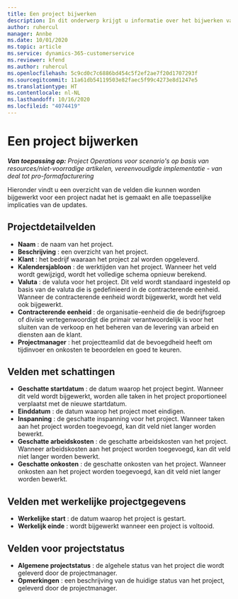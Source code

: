 ```yaml
---
title: Een project bijwerken
description: In dit onderwerp krijgt u informatie over het bijwerken van projecten in Project Operations.
author: ruhercul
manager: Annbe
ms.date: 10/01/2020
ms.topic: article
ms.service: dynamics-365-customerservice
ms.reviewer: kfend
ms.author: ruhercul
ms.openlocfilehash: 5c9cd0c7c6886bd454c5f2ef2ae7f20d1707293f
ms.sourcegitcommit: 11a61db54119503e82faec5f99c4273e8d1247e5
ms.translationtype: HT
ms.contentlocale: nl-NL
ms.lasthandoff: 10/16/2020
ms.locfileid: "4074419"
---
```

# <a name="update-a-project"></a>Een project bijwerken

_**Van toepassing op:** Project Operations voor scenario's op basis van resources/niet-voorradige artikelen, vereenvoudigde implementatie - van deal tot pro-formafacturering_

Hieronder vindt u een overzicht van de velden die kunnen worden bijgewerkt voor een project nadat het is gemaakt en alle toepasselijke implicaties van de updates.

## <a name="project-detail-fields"></a>Projectdetailvelden

- **Naam** : de naam van het project.
- **Beschrijving** : een overzicht van het project.
- **Klant** : het bedrijf waaraan het project zal worden opgeleverd.
- **Kalendersjabloon** : de werktijden van het project. Wanneer het veld wordt gewijzigd, wordt het volledige schema opnieuw berekend.
- **Valuta** : de valuta voor het project. Dit veld wordt standaard ingesteld op basis van de valuta die is gedefinieerd in de contracterende eenheid. Wanneer de contracterende eenheid wordt bijgewerkt, wordt het veld ook bijgewerkt.
- **Contracterende eenheid** : de organisatie-eenheid die de bedrijfsgroep of divisie vertegenwoordigt die primair verantwoordelijk is voor het sluiten van de verkoop en het beheren van de levering van arbeid en diensten aan de klant. 
- **Projectmanager** : het projectteamlid dat de bevoegdheid heeft om tijdinvoer en onkosten te beoordelen en goed te keuren.

## <a name="estimate-fields"></a>Velden met schattingen

- **Geschatte startdatum** : de datum waarop het project begint. Wanneer dit veld wordt bijgewerkt, worden alle taken in het project proportioneel verplaatst met de nieuwe startdatum.
- **Einddatum** : de datum waarop het project moet eindigen.
- **Inspanning** : de geschatte inspanning voor het project. Wanneer taken aan het project worden toegevoegd, kan dit veld niet langer worden bewerkt.
- **Geschatte arbeidskosten** : de geschatte arbeidskosten van het project. Wanneer arbeidskosten aan het project worden toegevoegd, kan dit veld niet langer worden bewerkt.
- **Geschatte onkosten** : de geschatte onkosten van het project. Wanneer onkosten aan het project worden toegevoegd, kan dit veld niet langer worden bewerkt.

## <a name="project-actual-fields"></a>Velden met werkelijke projectgegevens
- **Werkelijke start** : de datum waarop het project is gestart.
- **Werkelijk einde** : wordt bijgewerkt wanneer een project is voltooid.

## <a name="project-status-fields"></a>Velden voor projectstatus

- **Algemene projectstatus** : de algehele status van het project die wordt geleverd door de projectmanager.
- **Opmerkingen** : een beschrijving van de huidige status van het project, geleverd door de projectmanager.

